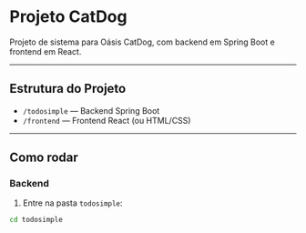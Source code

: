 # Projeto CatDog

Projeto de sistema para Oásis CatDog, com backend em Spring Boot e frontend em React.

---

## Estrutura do Projeto

- `/todosimple` — Backend Spring Boot
- `/frontend` — Frontend React (ou HTML/CSS)

---

## Como rodar

### Backend

1. Entre na pasta `todosimple`:

```bash
cd todosimple

